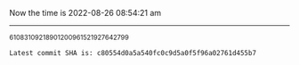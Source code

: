 Now the time is 2022-08-26 08:54:21 am

---

<small>61083109218901200961521927642799</small>

```txt
Latest commit SHA is: c80554d0a5a540fc0c9d5a0f5f96a02761d455b7
```
